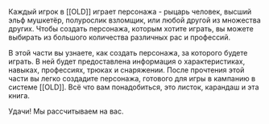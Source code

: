 Каждый игрок в [[OLD]] играет персонажа - рыцарь человек, высший эльф мушкетёр, полурослик взломщик, или любой другой из множества других. Чтобы создать персонажа, которым хотите играть, вы можете выбирать из большого количества различных рас и профессий. 

В этой части вы узнаете, как создать персонажа, за которого будете играть. В ней будет предоставлена информация о характеристиках, навыках, профессиях, трюках и снаряжении. После прочтения этой части вы легко создадите персонажа, готового для игры в кампанию в системе [[OLD]]. Всё что вам понадобиться, это листок, карандаш и эта книга. 

Удачи! Мы рассчитываем на вас.
